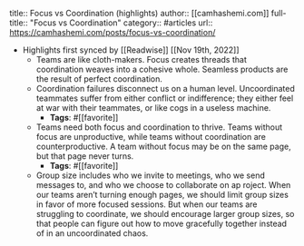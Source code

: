 title:: Focus vs Coordination (highlights)
author:: [[camhashemi.com]]
full-title:: "Focus vs Coordination"
category:: #articles
url:: https://camhashemi.com/posts/focus-vs-coordination/

- Highlights first synced by [[Readwise]] [[Nov 19th, 2022]]
	- Teams are like cloth-makers. Focus creates threads that coordination weaves into a cohesive whole. Seamless products are the result of perfect coordination.
	- Coordination failures disconnect us on a human level. Uncoordinated teammates suffer from either conflict or indifference; they either feel at war with their teammates, or like cogs in a useless machine.
		- **Tags**: #[[favorite]]
	- Teams need both focus and coordination to thrive. Teams without focus are unproductive, while teams without coordination are counterproductive. A team without focus may be on the same page, but that page never turns.
		- **Tags**: #[[favorite]]
	- Group size includes who we invite to meetings, who we send messages to, and who we choose to collaborate on ap roject.  When our teams aren’t turning enough pages, we should limit group sizes in favor of more focused sessions. But when our teams are struggling to coordinate, we should encourage larger group sizes, so that people can figure out how to move gracefully together instead of in an uncoordinated chaos.